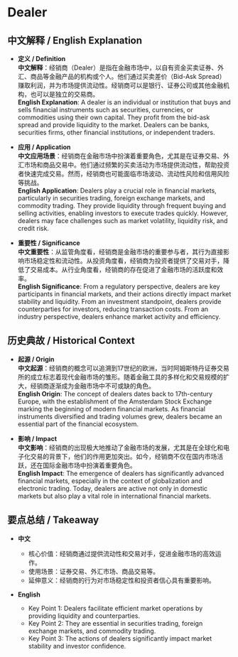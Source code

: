 # Dealer

## 中文解释 / English Explanation

* **定义 / Definition**  
  **中文解释**：经销商（Dealer）是指在金融市场中，以自有资金买卖证券、外汇、商品等金融产品的机构或个人。他们通过买卖差价（Bid-Ask Spread）赚取利润，并为市场提供流动性。经销商可以是银行、证券公司或其他金融机构，也可以是独立的交易商。  
  **English Explanation**: A dealer is an individual or institution that buys and sells financial instruments such as securities, currencies, or commodities using their own capital. They profit from the bid-ask spread and provide liquidity to the market. Dealers can be banks, securities firms, other financial institutions, or independent traders.

* **应用 / Application**  
  **中文应用场景**：经销商在金融市场中扮演着重要角色，尤其是在证券交易、外汇市场和商品交易中。他们通过频繁的买卖活动为市场提供流动性，帮助投资者快速完成交易。然而，经销商也可能面临市场波动、流动性风险和信用风险等挑战。  
  **English Application**: Dealers play a crucial role in financial markets, particularly in securities trading, foreign exchange markets, and commodity trading. They provide liquidity through frequent buying and selling activities, enabling investors to execute trades quickly. However, dealers may face challenges such as market volatility, liquidity risk, and credit risk.

* **重要性 / Significance**  
  **中文重要性**：从监管角度看，经销商是金融市场的重要参与者，其行为直接影响市场稳定性和流动性。从投资角度看，经销商为投资者提供了交易对手，降低了交易成本。从行业角度看，经销商的存在促进了金融市场的活跃度和效率。  
  **English Significance**: From a regulatory perspective, dealers are key participants in financial markets, and their actions directly impact market stability and liquidity. From an investment standpoint, dealers provide counterparties for investors, reducing transaction costs. From an industry perspective, dealers enhance market activity and efficiency.

## 历史典故 / Historical Context

* **起源 / Origin**  
  **中文起源**：经销商的概念可以追溯到17世纪的欧洲，当时阿姆斯特丹证券交易所的成立标志着现代金融市场的雏形。随着金融工具的多样化和交易规模的扩大，经销商逐渐成为金融市场中不可或缺的角色。  
  **English Origin**: The concept of dealers dates back to 17th-century Europe, with the establishment of the Amsterdam Stock Exchange marking the beginning of modern financial markets. As financial instruments diversified and trading volumes grew, dealers became an essential part of the financial ecosystem.

* **影响 / Impact**  
  **中文影响**：经销商的出现极大地推动了金融市场的发展，尤其是在全球化和电子化交易的背景下，他们的作用更加突出。如今，经销商不仅在国内市场活跃，还在国际金融市场中扮演着重要角色。  
  **English Impact**: The emergence of dealers has significantly advanced financial markets, especially in the context of globalization and electronic trading. Today, dealers are active not only in domestic markets but also play a vital role in international financial markets.

## 要点总结 / Takeaway

* **中文**  
  - 核心价值：经销商通过提供流动性和交易对手，促进金融市场的高效运作。  
  - 使用场景：证券交易、外汇市场、商品交易等。  
  - 延伸意义：经销商的行为对市场稳定性和投资者信心具有重要影响。

* **English**  
  - Key Point 1: Dealers facilitate efficient market operations by providing liquidity and counterparties.  
  - Key Point 2: They are essential in securities trading, foreign exchange markets, and commodity trading.  
  - Key Point 3: The actions of dealers significantly impact market stability and investor confidence.